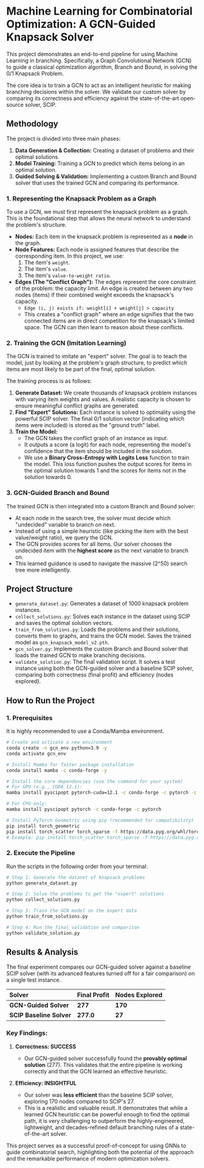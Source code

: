 # Machine Learning for Combinatorial Optimization: A GCN-Guided Knapsack Solver

This project demonstrates an end-to-end pipeline for using Machine Learning in branching. Specifically, a Graph Convolutional Network (GCN) to guide a classical optimization algorithm, Branch and Bound, in solving the 0/1 Knapsack Problem.

The core idea is to train a GCN to act as an intelligent heuristic for making branching decisions within the solver. We validate our custom solver by comparing its correctness and efficiency against the state-of-the-art open-source solver, SCIP.

## Methodology

The project is divided into three main phases:
1.  **Data Generation & Collection:** Creating a dataset of problems and their optimal solutions.
2.  **Model Training:** Training a GCN to predict which items belong in an optimal solution.
3.  **Guided Solving & Validation:** Implementing a custom Branch and Bound solver that uses the trained GCN and comparing its performance.

### 1. Representing the Knapsack Problem as a Graph

To use a GCN, we must first represent the knapsack problem as a graph. This is the foundational step that allows the neural network to understand the problem's structure.

*   **Nodes:** Each item in the knapsack problem is represented as a **node** in the graph.
*   **Node Features:** Each node is assigned features that describe the corresponding item. In this project, we use:
    1.  The item's `weight`.
    2.  The item's `value`.
    3.  The item's `value-to-weight ratio`.
*   **Edges (The "Conflict Graph"):** The edges represent the core constraint of the problem: the capacity limit. An edge is created between any two nodes (items) if their combined weight exceeds the knapsack's capacity.
    *   `Edge (i, j) exists if: weight[i] + weight[j] > capacity`
    *   This creates a "conflict graph" where an edge signifies that the two connected items are in direct competition for the knapsack's limited space. The GCN can then learn to reason about these conflicts.

### 2. Training the GCN (Imitation Learning)

The GCN is trained to imitate an "expert" solver. The goal is to teach the model, just by looking at the problem's graph structure, to predict which items are most likely to be part of the final, optimal solution.

The training process is as follows:
1.  **Generate Dataset:** We create thousands of knapsack problem instances with varying item weights and values. A realistic capacity is chosen to ensure meaningful conflict graphs are generated.
2.  **Find "Expert" Solutions:** Each instance is solved to optimality using the powerful SCIP solver. The final 0/1 solution vector (indicating which items were included) is stored as the "ground truth" label.
3.  **Train the Model:**
    *   The GCN takes the conflict graph of an instance as input.
    *   It outputs a score (a logit) for each node, representing the model's confidence that the item should be included in the solution.
    *   We use a **Binary Cross-Entropy with Logits Loss** function to train the model. This loss function pushes the output scores for items in the optimal solution towards 1 and the scores for items not in the solution towards 0.

### 3. GCN-Guided Branch and Bound

The trained GCN is then integrated into a custom Branch and Bound solver:
*   At each node in the search tree, the solver must decide which "undecided" variable to branch on next.
*   Instead of using a simple heuristic (like picking the item with the best value/weight ratio), we query the GCN.
*   The GCN provides scores for all items. Our solver chooses the undecided item with the **highest score** as the next variable to branch on.
*   This learned guidance is used to navigate the massive (2^50) search tree more intelligently.

## Project Structure

*   `generate_dataset.py`: Generates a dataset of 1000 knapsack problem instances.
*   `collect_solutions.py`: Solves each instance in the dataset using SCIP and saves the optimal solution vectors.
*   `train_from_solutions.py`: Loads the problems and their solutions, converts them to graphs, and trains the GCN model. Saves the trained model as `gcn_knapsack_model_v2.pth`.
*   `gcn_solver.py`: Implements the custom Branch and Bound solver that loads the trained GCN to make branching decisions.
*   `validate_solution.py`: The final validation script. It solves a test instance using both the GCN-guided solver and a baseline SCIP solver, comparing both correctness (final profit) and efficiency (nodes explored).

## How to Run the Project

### 1. Prerequisites

It is highly recommended to use a Conda/Mamba environment.

```bash
# Create and activate a new environment
conda create -n gcn_env python=3.9 -y
conda activate gcn_env

# Install Mamba for faster package installation
conda install mamba -c conda-forge -y

# Install the core dependencies (use the command for your system)
# For GPU (e.g., CUDA 12.1):
mamba install pyscipopt pytorch-cuda=12.1 -c conda-forge -c pytorch -c nvidia

# For CPU-only:
mamba install pyscipopt pytorch -c conda-forge -c pytorch

# Install PyTorch Geometric using pip (recommended for compatibility)
pip install torch_geometric
pip install torch_scatter torch_sparse -f https://data.pyg.org/whl/torch-<YOUR_TORCH_VERSION>+<YOUR_CUDA_VERSION>.html
# Example: pip install torch_scatter torch_sparse -f https://data.pyg.org/whl/torch-2.5.1+cu121.html
```

### 2. Execute the Pipeline

Run the scripts in the following order from your terminal:

```bash
# Step 1: Generate the dataset of knapsack problems
python generate_dataset.py

# Step 2: Solve the problems to get the "expert" solutions
python collect_solutions.py

# Step 3: Train the GCN model on the expert data
python train_from_solutions.py

# Step 4: Run the final validation and comparison
python validate_solution.py
```

## Results & Analysis

The final experiment compares our GCN-guided solver against a baseline SCIP solver (with its advanced features turned off for a fair comparison) on a single test instance.

| Solver | Final Profit | Nodes Explored |
| :--- | :--- | :--- |
| **GCN-Guided Solver** | **277** | **170** |
| **SCIP Baseline Solver** | **277.0** | **27** |

### Key Findings:

1.  **Correctness: SUCCESS**
    *   Our GCN-guided solver successfully found the **provably optimal solution** (277). This validates that the entire pipeline is working correctly and that the GCN learned an effective heuristic.

2.  **Efficiency: INSIGHTFUL**
    *   Our solver was **less efficient** than the baseline SCIP solver, exploring 170 nodes compared to SCIP's 27.
    *   This is a realistic and valuable result. It demonstrates that while a learned GCN heuristic can be powerful enough to find the optimal path, it is very challenging to outperform the highly-engineered, lightweight, and decades-refined default branching rules of a state-of-the-art solver.

This project serves as a successful proof-of-concept for using GNNs to guide combinatorial search, highlighting both the potential of the approach and the remarkable performance of modern optimization solvers.